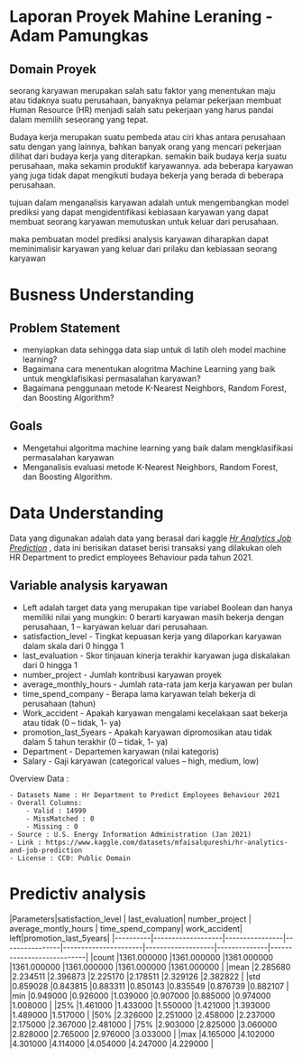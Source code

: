 # Laporan Proyek Mahine Leraning - Adam Pamungkas
## Domain Proyek

seorang karyawan merupakan salah satu faktor yang menentukan maju atau tidaknya suatu perusahaan, banyaknya pelamar pekerjaan membuat Human Resource (HR) menjadi salah satu pekerjaan yang harus pandai dalam memilih seseorang yang tepat.  

Budaya kerja merupakan suatu pembeda atau ciri khas antara perusahaan satu dengan yang lainnya, bahkan banyak orang yang mencari pekerjaan dilihat dari budaya kerja yang diterapkan. semakin baik budaya kerja suatu perusahaan, maka sekamin produktif karyawannya. ada beberapa karyawan yang juga tidak dapat mengikuti budaya bekerja yang berada di beberapa perusahaan.

tujuan dalam menganalisis karyawan adalah untuk mengembangkan model prediksi yang dapat mengidentifikasi kebiasaan karyawan yang dapat membuat seorang karyawan memutuskan untuk keluar dari perusahaan.

maka pembuatan model prediksi analysis karyawan diharapkan dapat meminimalisir karyawan yang keluar dari prilaku dan kebiasaan seorang karyawan

# Busness Understanding

## Problem Statement
- menyiapkan data sehingga data siap untuk di latih oleh model machine learning?
- Bagaimana cara menentukan alogritma Machine Learning yang baik untuk mengklafisikasi permasalahan karyawan?
- Bagaimana penggunaan metode K-Nearest Neighbors, Random Forest, dan Boosting Algorithm?

## Goals
- Mengetahui algoritma machine learning yang baik dalam mengklasifikasi permasalahan karyawan
- Menganalisis evaluasi metode K-Nearest Neighbors, Random Forest, dan Boosting Algorithm.

# Data Understanding
Data yang digunakan adalah data yang berasal dari kaggle [<em> Hr Analytics Job Prediction</em>](https://www.kaggle.com/datasets/mfaisalqureshi/hr-analytics-and-job-prediction)
, data ini berisikan dataset berisi transaksi yang dilakukan oleh HR Department to predict employees Behaviour pada tahun 2021.
## Variable analysis karyawan
* Left adalah target data yang merupakan tipe variabel Boolean dan hanya memiliki nilai yang mungkin: 0 berarti karyawan masih bekerja dengan perusahaan, 1 – karyawan keluar dari perusahaan.
* satisfaction_level - Tingkat kepuasan kerja yang dilaporkan karyawan dalam skala dari 0 hingga 1
* last_evaluation - Skor tinjauan kinerja terakhir karyawan juga diskalakan dari 0 hingga 1
* number_project - Jumlah kontribusi karyawan proyek
* average_monthly_hours - Jumlah rata-rata jam kerja karyawan per bulan
* time_spend_company - Berapa lama karyawan telah bekerja di perusahaan (tahun)
* Work_accident - Apakah karyawan mengalami kecelakaan saat bekerja atau tidak (0 – tidak, 1- ya)
* promotion_last_5years - Apakah karyawan dipromosikan atau tidak dalam 5 tahun terakhir (0 – tidak, 1- ya)
* Department - Departemen karyawan (nilai kategoris)
* Salary - Gaji karyawan (categorical values – high, medium, low)

Overview Data :
    
    - Datasets Name : Hr Department to Predict Employees Behaviour 2021
    - Overall Columns:
        - Valid : 14999 
        - MissMatched : 0
        - Missing : 0
    - Source : U.S. Energy Information Administration (Jan 2021)
    - Link : https://www.kaggle.com/datasets/mfaisalqureshi/hr-analytics-and-job-prediction
    - License : CC0: Public Domain

# Predictiv analysis
|Parameters|satisfaction_level | last_evaluation| number_project | average_montly_hours | time_spend_company| work_accident| left|promotion_last_5years|
|----------|-------------------|----------------|----------------|----------------------|-------------------|--------------|---------------------------|
|count     |1361.000000        |1361.000000     |1361.000000     |1361.000000           |1361.000000        |1361.000000   |1361.000000                |
|mean      |2.285680           |2.234511        |2.396873        |2.225170              |2.178511           |2.329126      |2.382822                   |
|std       |0.859028           |0.843815        |0.883311        |0.850143              |0.835549           |0.876739      |0.882107                   |
|min       |0.949000           |0.926000        |1.039000        |0.907000              |0.885000           |0.974000      |1.008000                   |
|25%       |1.461000           |1.433000        |1.550000        |1.421000              |1.393000           |1.489000      |1.517000                   |
|50%       |2.326000           |2.251000        |2.458000        |2.237000              |2.175000           |2.367000      |2.481000                   |
|75%       |2.903000           |2.825000        |3.060000        |2.828000              |2.765000           |2.976000      |3.033000                   |
|max       |4.165000           |4.102000        |4.301000        |4.114000              |4.054000           |4.247000      |4.229000                   |
